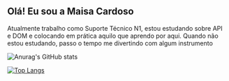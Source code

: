 ## Olá! Eu sou a Maisa Cardoso
Atualmente trabalho como Suporte Técnico N1, estou estudando sobre API e DOM e colocando em prática aquilo que aprendo por aqui. Quando não estou estudando, passo o tempo me divertindo com algum instrumento


![Anurag's GitHub stats](https://github-readme-stats.vercel.app/api?username=MaisaSilvac&show_icons=true&theme=tokyonight)

[![Top Langs](https://github-readme-stats.vercel.app/api/top-langs/?username=MaisaSilvac)](https://github.com/MaisaSilvac/github-readme-stats)
